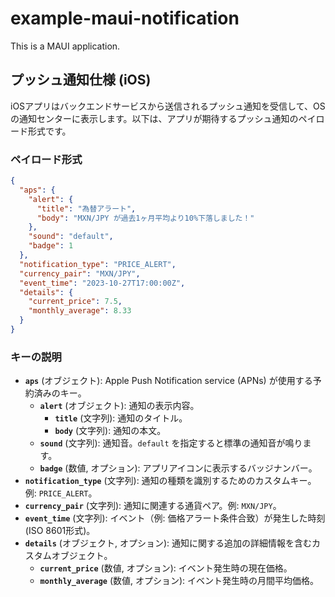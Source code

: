 # example-maui-notification

This is a MAUI application.

## プッシュ通知仕様 (iOS)

iOSアプリはバックエンドサービスから送信されるプッシュ通知を受信して、OSの通知センターに表示します。以下は、アプリが期待するプッシュ通知のペイロード形式です。

### ペイロード形式

```json
{
  "aps": {
    "alert": {
      "title": "為替アラート",
      "body": "MXN/JPY が過去1ヶ月平均より10%下落しました！"
    },
    "sound": "default",
    "badge": 1
  },
  "notification_type": "PRICE_ALERT",
  "currency_pair": "MXN/JPY",
  "event_time": "2023-10-27T17:00:00Z",
  "details": {
    "current_price": 7.5,
    "monthly_average": 8.33
  }
}
```

### キーの説明

*   **`aps`** (オブジェクト): Apple Push Notification service (APNs) が使用する予約済みのキー。
    *   **`alert`** (オブジェクト): 通知の表示内容。
        *   **`title`** (文字列): 通知のタイトル。
        *   **`body`** (文字列): 通知の本文。
    *   **`sound`** (文字列): 通知音。`default` を指定すると標準の通知音が鳴ります。
    *   **`badge`** (数値, オプション): アプリアイコンに表示するバッジナンバー。
*   **`notification_type`** (文字列): 通知の種類を識別するためのカスタムキー。例: `PRICE_ALERT`。
*   **`currency_pair`** (文字列): 通知に関連する通貨ペア。例: `MXN/JPY`。
*   **`event_time`** (文字列): イベント（例: 価格アラート条件合致）が発生した時刻 (ISO 8601形式)。
*   **`details`** (オブジェクト, オプション): 通知に関する追加の詳細情報を含むカスタムオブジェクト。
    *   **`current_price`** (数値, オプション): イベント発生時の現在価格。
    *   **`monthly_average`** (数値, オプション): イベント発生時の月間平均価格。
